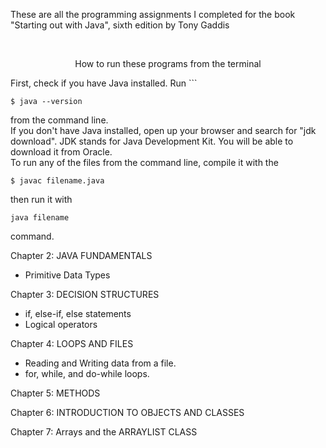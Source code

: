 These are all the programming assignments I completed for the book "Starting out with Java", sixth edition by Tony Gaddis

<br />

<p align="center">How to run these programs from the terminal</p>
First, check if you have Java installed. 
Run 
```


```
$ java --version
```

from the command line.<br />
If you don't have Java installed, open up your browser and search for "jdk download". JDK stands for Java Development Kit. 
You will be able to download it from Oracle.<br />
To run any of the files from the command line, compile it with the
```
$ javac filename.java
```
then run it with
```
java filename
```
command.<br />

Chapter 2: JAVA FUNDAMENTALS
- Primitive Data Types<br />

Chapter 3: DECISION STRUCTURES
- if, else-if, else statements
- Logical operators<br />

Chapter 4: LOOPS AND FILES
- Reading and Writing data from a file.
- for, while, and do-while loops.<br />

Chapter 5: METHODS<br />

Chapter 6: INTRODUCTION TO OBJECTS AND CLASSES<br />

Chapter 7: Arrays and the ARRAYLIST CLASS<br />
